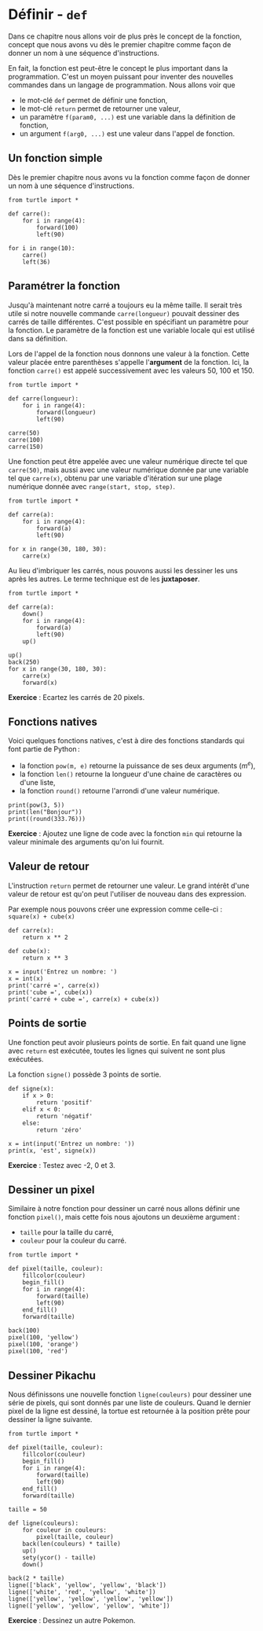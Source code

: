 # Définir - `def`

Dans ce chapitre nous allons voir de plus près le concept de la fonction, concept que nous avons vu dès le premier chapitre comme façon de donner un nom à une séquence d'instructions.

En fait, la fonction est peut-être le concept le plus important dans la programmation.
C'est un moyen puissant pour inventer des nouvelles commandes dans un langage de programmation. Nous allons voir que

- le mot-clé `def` permet de définir une fonction,
- le mot-clé `return` permet de retourner une valeur,
- un paramètre `f(param0, ...)` est une variable dans la définition de fonction,
- un argument `f(arg0, ...)` est une valeur dans l'appel de fonction.

## Un fonction simple

Dès le premier chapitre nous avons vu la fonction comme façon de donner un nom à une séquence d'instructions.

```{codeplay}
from turtle import *

def carre():
    for i in range(4):
        forward(100)
        left(90)

for i in range(10):
    carre()
    left(36)
```

## Paramétrer la fonction

Jusqu'à maintenant notre carré a toujours eu la même taille.
Il serait très utile si notre nouvelle commande `carre(longueur)` pouvait dessiner des carrés de taille différentes.
C'est possible en spécifiant un paramètre pour la fonction.
Le paramètre de la fonction est une variable locale qui est utilisé dans sa définition.

Lors de l'appel de la fonction nous donnons une valeur à la fonction.
Cette valeur placée entre parenthèses s'appelle l'**argument** de la fonction.
Ici, la fonction `carre()` est appelé successivement avec les valeurs 50, 100 et 150.

```{codeplay}
from turtle import *

def carre(longueur):
    for i in range(4):
        forward(longueur)
        left(90)
        
carre(50)
carre(100)
carre(150)
```

Une fonction peut être appelée avec une valeur numérique directe tel que `carre(50)`, mais aussi avec une valeur numérique donnée par une variable tel que `carre(x)`, obtenu par une variable d'itération sur une plage numérique donnée avec `range(start, stop, step)`.

```{codeplay}
from turtle import *

def carre(a):
    for i in range(4):
        forward(a)
        left(90)

for x in range(30, 180, 30):
    carre(x)
```

Au lieu d'imbriquer les carrés, nous pouvons aussi les dessiner les uns après les autres.
Le terme technique est de les **juxtaposer**.

```{codeplay}
from turtle import *

def carre(a):
    down()
    for i in range(4):
        forward(a)
        left(90)
    up()

up()
back(250)
for x in range(30, 180, 30):
    carre(x)
    forward(x)
```

**Exercice** : Ecartez les carrés de 20 pixels.

## Fonctions natives

Voici quelques fonctions natives, c'est à dire des fonctions standards qui font partie de Python :

- la fonction `pow(m, e)` retourne la puissance de ses deux arguments ($m^e$),
- la fonction `len()` retourne la longueur d'une chaine de caractères ou d'une liste,
- la fonction `round()` retourne l'arrondi d'une valeur numérique.

```{codeplay}
print(pow(3, 5))
print(len("Bonjour"))
print((round(333.76)))
```

**Exercice** : Ajoutez une ligne de code avec la fonction `min` qui retourne la valeur minimale des arguments qu'on lui fournit.

## Valeur de retour

L'instruction `return` permet de retourner une valeur.
Le grand intérêt d'une valeur de retour est qu'on peut l'utiliser de nouveau dans des expression.

Par exemple nous pouvons créer une expression comme celle-ci : `square(x) + cube(x)`

```{codeplay}
def carre(x):
    return x ** 2

def cube(x):
    return x ** 3

x = input('Entrez un nombre: ')
x = int(x)
print('carré =', carre(x))
print('cube =', cube(x))
print('carré + cube =', carre(x) + cube(x))
```

## Points de sortie

Une fonction peut avoir plusieurs points de sortie. En fait quand une ligne avec `return` est exécutée, toutes les lignes qui suivent ne sont plus exécutées.

La fonction `signe()` possède 3 points de sortie.

```{codeplay}
def signe(x):
    if x > 0:
        return 'positif'
    elif x < 0:
        return 'négatif'
    else:
        return 'zéro'

x = int(input('Entrez un nombre: '))
print(x, 'est', signe(x))
```

**Exercice** : Testez avec -2, 0 et 3.

## Dessiner un pixel

Similaire à notre fonction pour dessiner un carré nous allons définir une fonction `pixel()`, mais cette fois nous ajoutons un deuxième argument :

- `taille` pour la taille du carré,
- `couleur` pour la couleur du carré.

```{codeplay}
from turtle import *

def pixel(taille, couleur):
    fillcolor(couleur)
    begin_fill()
    for i in range(4):
        forward(taille)
        left(90)
    end_fill()
    forward(taille)

back(100)
pixel(100, 'yellow')
pixel(100, 'orange')
pixel(100, 'red')
```

## Dessiner Pikachu

Nous définissons une nouvelle fonction `ligne(couleurs)` pour dessiner une série de pixels, qui sont donnés par une liste de couleurs.
Quand le dernier pixel de la ligne est dessiné, la tortue est retournée à la position prête pour dessiner la ligne suivante.

```{codeplay}
from turtle import *

def pixel(taille, couleur):
    fillcolor(couleur)
    begin_fill()
    for i in range(4):
        forward(taille)
        left(90)
    end_fill()
    forward(taille)

taille = 50

def ligne(couleurs):
    for couleur in couleurs:
        pixel(taille, couleur)
    back(len(couleurs) * taille)
    up()
    sety(ycor() - taille)
    down()

back(2 * taille)
ligne(['black', 'yellow', 'yellow', 'black'])
ligne(['white', 'red', 'yellow', 'white'])
ligne(['yellow', 'yellow', 'yellow', 'yellow'])
ligne(['yellow', 'yellow', 'yellow', 'white'])
```

**Exercice** : Dessinez un autre Pokemon.
